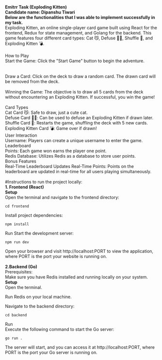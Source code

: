 
**Emitrr Task (Exploding Kitten)** <br />
**Candidate name: Dipanshu Tiwari** <br />
**Below are the functionalities that I was able to implement successfully in my task.**
 <br />
Exploding Kitten, an online single-player card game built using React for the frontend, Redux for state management, and Golang for the backend. This game features four different card types: Cat 😼, Defuse 🙅‍♂️, Shuffle 🔀, and Exploding Kitten 💣.
 <br /> <br />
How to Play <br />
Start the Game: Click the "Start Game" button to begin the adventure. <br />
 <br /> <br />
Draw a Card: Click on the deck to draw a random card. The drawn card will be removed from the deck.
 <br /> <br />
Winning the Game: The objective is to draw all 5 cards from the deck without encountering an Exploding Kitten. If successful, you win the game!
 <br /> <br />
Card Types <br />
Cat Card 😼: Safe to draw, just a cute cat. <br />
Defuse Card 🙅‍♂️: Can be used to defuse an Exploding Kitten if drawn later. <br />
Shuffle Card 🔀: Restarts the game, shuffling the deck with 5 new cards. <br />
Exploding Kitten Card 💣: Game over if drawn! <br />
User Interaction <br />
Username: Players can create a unique username to enter the game. <br />
Leaderboard <br />
Points: Each game won earns the player one point. <br />
Redis Database: Utilizes Redis as a database to store user points. <br />
Bonus Features <br />
Real-Time Leaderboard Updates
Real-Time Points: Points on the leaderboard are updated in real-time for all users playing simultaneously. <br />
<br/>
#Instructions to run the project locally: <br />
**1. Frontend (React) <br />**
**Setup <br />**
Open the terminal and navigate to the frontend directory: <br />
```
cd frontend
```
Install project dependencies:
```
npm install
```
Run
Start the development server:
```
npm run dev
```
Open your browser and visit http://localhost:PORT to view the application, where PORT is the port your website is running on. <br />
<br />
**2.Backend (Go) <br />**
Prerequisites: <br />
Make sure you have Redis installed and running locally on your system. <br />
**Setup <br />**
Open the terminal. <br />

Run Redis on your local machine. <br />

Navigate to the backend directory: 
```
cd backend
```
Run <br />
Execute the following command to start the Go server:
```
go run .
```
The server will start, and you can access it at http://localhost:PORT, where PORT is the port your Go server is running on.

